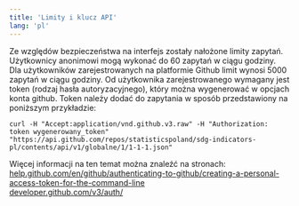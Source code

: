 ```yaml
---
title: 'Limity i klucz API'
lang: 'pl'
---
```


<p>Ze względów bezpieczeństwa na interfejs zostały nałożone limity zapytań. Użytkownicy anonimowi mogą wykonać do 60 zapytań w ciągu godziny. Dla użytkowników zarejestrowanych na platformie Github limit wynosi 5000 zapytań w ciągu godziny. Od użytkownika zarejestrowanego wymagany jest token (rodzaj hasła autoryzacyjnego), który można wygenerować w opcjach konta github. Token należy dodać do zapytania w sposób przedstawiony na poniższym przykładzie:</p>

<div id='example'>

<p><code class="highlighter-rouge">curl -H "Accept:application/vnd.github.v3.raw" -H "Authorization: token wygenerowany_token" "https://api.github.com/repos/statisticspoland/sdg-indicators-pl/contents/api/v1/globalne/1/1-1-1.json"</code></p>

</div>

<p>
  Więcej informacji na ten temat można znaleźć na stronach:<br/>
  <a target="_blank" title="Przejdź do sekcji jak stworzyć token na github.com" href="https://help.github.com/en/github/authenticating-to-github/creating-a-personal-access-token-for-the-command-line" class="contrast-default">help.github.com/en/github/authenticating-to-github/creating-a-personal-access-token-for-the-command-line</a><br/>
  <a target="_blank" title="Przejdź na stronę metod autoryzacji na github.com" href="https://d metod autoryzacji na github.comeveloper.github.com/v3/auth/" class="contrast-default">developer.github.com/v3/auth/</a><br/>
</p>
